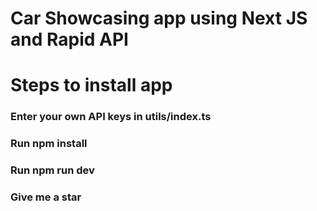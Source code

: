 # Car Showcasing app using Next JS and Rapid API
# Steps to install app
### Enter your own API keys in utils/index.ts
### Run npm install
### Run npm run dev
### Give me a star
